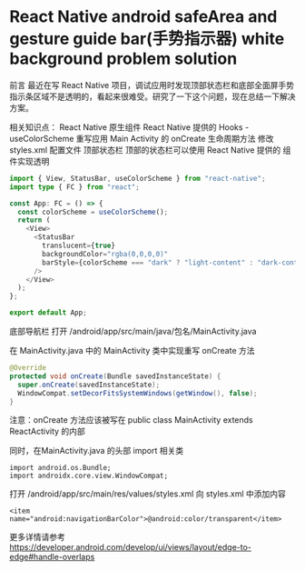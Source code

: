 # React Native android safeArea and gesture guide bar(手势指示器) white background problem solution


前言
最近在写 React Native 项目，调试应用时发现顶部状态栏和底部全面屏手势指示条区域不是透明的，看起来很难受。研究了一下这个问题，现在总结一下解决方案。

相关知识点：
React Native 原生组件 <StatusBar />
React Native 提供的 Hooks - useColorScheme
重写应用 Main Activity 的 onCreate 生命周期方法
修改 styles.xml 配置文件
顶部状态栏
顶部的状态栏可以使用 React Native 提供的 <StatusBar /> 组件实现透明

```TYPESCRIPT
import { View, StatusBar, useColorScheme } from "react-native";
import type { FC } from "react";

const App: FC = () => {
  const colorScheme = useColorScheme();
  return (
    <View>
      <StatusBar
        translucent={true}
        backgroundColor="rgba(0,0,0,0)"
        barStyle={colorScheme === "dark" ? "light-content" : "dark-content"} // 设置文字颜色
      />
    </View>
  );
};

export default App;
```

底部导航栏
打开 /android/app/src/main/java/包名/MainActivity.java

在 MainActivity.java 中的 MainActivity 类中实现重写 onCreate 方法

```JAVA
@Override
protected void onCreate(Bundle savedInstanceState) {
  super.onCreate(savedInstanceState);
  WindowCompat.setDecorFitsSystemWindows(getWindow(), false);
}
```

注意：onCreate 方法应该被写在 public class MainActivity extends ReactActivity 的内部

同时，在MainActivity.java 的头部 import 相关类

```
import android.os.Bundle;
import androidx.core.view.WindowCompat;
```

打开 /android/app/src/main/res/values/styles.xml
向 styles.xml 中添加内容

```
<item name="android:navigationBarColor">@android:color/transparent</item>
```


更多详情请参考 https://developer.android.com/develop/ui/views/layout/edge-to-edge#handle-overlaps
